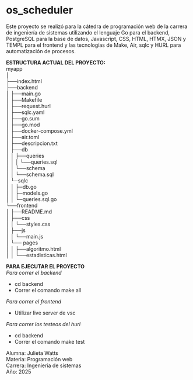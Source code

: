 # os_scheduler
Este proyecto se realizó para la cátedra de programación web de la carrera de ingeniería de sistemas utilizando el lenguaje Go para el backend, PostgreSQL para la base de datos, Javascript, CSS, HTML, HTMX, JSON y TEMPL para el frontend y las tecnologías de Make, Air, sqlc y HURL para automatización de procesos. 

**ESTRUCTURA ACTUAL DEL PROYECTO:**  
myapp  
│  
├──index.html\
├──backend\
│     ├──main.go\
│     ├──Makefile\
│     ├──request.hurl\
│     ├──sqlc.yaml\
│     ├──go.sum\
│     ├──go.mod\
│     ├──docker-compose.yml\
│     ├──air.toml\
│     ├──descripcion.txt\
│     ├──db\
│     │   ├──queries\
│     │   │   └──queries.sql\
│     │   └──schema  
│     │          └──schema.sql   
│     └─sqlc\
│     │    ├─db.go   
│     │    ├─models.go\
│     │    └─queries.sql.go\
└──frontend  
│    ├──README.md\
│    ├──css\
│    │   └──styles.css\
│    ├──js\
│    │   └──main.js\
│    └── pages\
│    │    ├──algoritmo.html   
│    │    └──estadisticas.html   <!--Esta pagina podría ser un template de templ creo-->

**PARA EJECUTAR EL PROYECTO**  
*Para correr el backend*
- cd backend
- Correr el comando make all

*Para correr el frontend* 
- Utilizar live server de vsc

*Para correr los testeos del hurl*
- cd backend
- Correr el comando make test 

Alumna: Julieta Watts   
Materia: Programación web  
Carrera: Ingenieria de sistemas   
Año: 2025   
